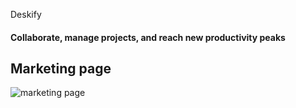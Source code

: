 Deskify
#### Collaborate, manage projects, and reach new productivity peaks

## Marketing page
![marketing page](https://github.com/DemaPy/Deskify/assets/80632445/f3d45bf5-80cf-4098-9632-cba4a3a18c62)
